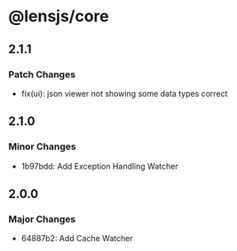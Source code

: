 # @lensjs/core

## 2.1.1

### Patch Changes

- fix(ui): json viewer not showing some data types correct

## 2.1.0

### Minor Changes

- 1b97bdd: Add Exception Handling Watcher

## 2.0.0

### Major Changes

- 64887b2: Add Cache Watcher
